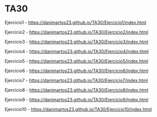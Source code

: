 # TA30


Ejercicio1 - https://danimartos23.github.io/TA30/Ejercicio1/index.html

Ejercicio2 - https://danimartos23.github.io/TA30/Ejercicio2/index.html

Ejercicio3 - https://danimartos23.github.io/TA30/Ejercicio3/index.html

Ejercicio4 - https://danimartos23.github.io/TA30/Ejercicio4/index.html

Ejercicio5 - https://danimartos23.github.io/TA30/Ejercicio5/index.html

Ejercicio6 - https://danimartos23.github.io/TA30/Ejercicio6/index.html

Ejercicio7 - https://danimartos23.github.io/TA30/Ejercicio7/index.html

Ejercicio8 - https://danimartos23.github.io/TA30/Ejercicio8/index.html

Ejercicio9 - https://danimartos23.github.io/TA30/Ejercicio9/index.html

Ejercicio10 - https://danimartos23.github.io/TA30/Ejercicio10/index.html

